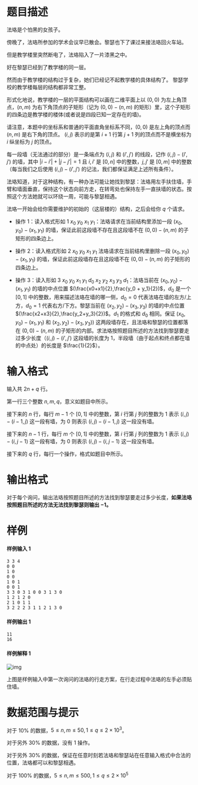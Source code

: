 
# 题目描述

法珞是个怕黑的女孩子。

傍晚了，法珞所参加的学术会议早已散会。黎瑟也下了课过来接法珞回火车站。

但是教学楼里突然断电了，法珞陷入了一片漆黑之中。

好在黎瑟已经到了教学楼的同一层。

然而由于教学楼的结构过于复杂，她们已经记不起教学楼的具体结构了。 黎瑟学校的教学楼每层的结构都非常工整。

形式化地说，教学楼的一层的平面结构可以画在二维平面上以 $(0,0)$ 为左上角顶点，$(n,m)$ 为右下角顶点的子矩形（记为 $(0,0) - (n,m)$ 的矩形）里，这个子矩形的四条边是教学楼的楼体(或者说是四段已知一定存在的墙)。

请注意，本题中的坐标系和普通的平面直角坐标系不同，$(0,0)$ 是左上角的顶点而 $(n,m)$ 是右下角的顶点。 $(i,j)$ 表示的是第 $i+1$ 行第 $j+1$ 列的顶点而不是横坐标为 $i$ 纵坐标为 $j$ 的顶点。

每一段墙（无法通过的部分）是一条端点为 $(i,j)$ 和 $(i',j')$ 的线段，记作 $(i,j) - (i',j')$ 的墙，其中 $|i-i'| + |j-j'| =1$ 且 $i,i'$ 是 $[0,n]$ 中的整数，$j,j'$ 是 $[0,m]$ 中的整数（每当我们之后使用 $(i,j) - (i',j')$ 的记法，我们都保证满足上述所有条件）。

法珞知道，对于这种结构，有一种办法可能让她找到黎瑟：法珞用左手扶住墙，手臂和墙面垂直，保持这个状态向前方走，在转弯处也保持左手一直扶墙的状态。按照这个方法她就可以环绕一周，可能与黎瑟相遇。

法珞一开始会给你需要维护的初始的（这层楼的）结构，之后会给你 $q$ 个请求。

- 操作 $1$：读入格式形如 $1\ x_0\ y_0\ x_1\ y_1$：法珞请求在当前结构里添加一段 $(x_0, y_0) - (x_1, y_1)$ 的墙，保证此前这段墙不存在且这段墙不在 $(0, 0)-(n, m)$ 的子矩形的四条边上。

- 操作 $2$：读入格式形如 $2\ x_0\ y_0\ x_1\ y_1$ 法珞请求在当前结构里删除一段 $(x_0,y_0) - (x_1,y_1)$ 的墙，保证此前这段墙存在且这段墙不在 $(0,0) - (n,m)$ 的子矩形的四条边上。

- 操作 $3$：读入形如 $3\ x_0\ y_0\ x_1\ y_1\ d_0\ x_2\ y_2\ x_3\ y_3\ d_1$：法珞当前在 $(x_0,y_0) - (x_1,y_1)$ 的墙的中点位置 $(\frac{x0+x1}{2},\frac{y_0 + y_1}{2})$，$d_0$ 是一个 $[0,1]$ 中的整数，用来描述法珞在墙的哪一侧，$d_0 = 0$ 代表法珞在墙的左方/上方，$d_0 = 1$ 代表右方/下方。黎瑟当前在 $(x_2,y_2) - (x_3,y_3)$ 的墙的中点位置 $(\frac{x2+x3}{2},\frac{y_2+y_3}{2})$。$d_1$ 的格式和 $d_0$ 相同。保证 $(x_0,y_0) - (x_1,y_1)$ 和 $(x_2,y_2) - (x_3,y_3)$) 这两段墙存在，且法珞和黎瑟的位置都落在 $(0,0) - (n,m)$ 的子矩形的内部。求法珞按照题目所述的方法找到黎瑟要走过多少长度（$(i,j) - (i',j')$ 这段墙的长度为 $1$，半段墙（由于起点和终点都在墙的中点处）的长度是 $\frac{1}{2}$）。


# 输入格式

输入共 $2n+q$ 行。

第一行三个整数 $n,m,q$，意义如题目中所示。

接下来的 $n$ 行，每行 $m-1$ 个 $[0,1]$ 中的整数，第 $i$ 行第 $j$ 列的整数为 $1$ 表示 $(i,j) - (i-1,j)$ 这一段有墙，为 $0$ 则表示 $(i,j) - (i - 1,j)$ 这一段没有墙。

接下来的 $n-1$ 行，每行 $m$ 个 $[0,1]$ 中的整数，第 $i$ 行第 $j$ 列的整数为 $1$ 表示 $(i,j) - (i,j-1)$ 这一段有墙，为 $0$ 则表示 $(i,j) - (i,j-1)$ 这一段没有墙。

接下来的 $q$ 行，每行一个操作，格式如题目中所示。


# 输出格式

对于每个询问，输出法珞按照题目所述的方法找到黎瑟要走过多少长度，**如果法珞按照题目所述的方法无法找到黎瑟则输出 $\mathbf{-1}$。**

# 样例

#### 样例输入 1

```plain
3 3 4
0 0
1 0
0 0
1 0 1
0 0 1
3 3 0 3 1 0 0 3 1 3 0
1 2 1 2 0
2 1 0 1 1
3 2 2 2 3 1 1 2 1 3 0
```

#### 样例输出 1

```plain
11
16
```

#### 样例解释 1

![img](/source/guoj/1213/img/aHR0cHM6Ly9sb2otaW1nLnVweXVuLm1lbmNpLm1lbXNldDAuY24vMjAxOS8wNC8yMy81Y2JlZmVmYWE4MWNiLnBuZw==.png)

上图是样例输入中第一次询问的法珞的行走方案，在行走过程中法珞的左手必须贴住墙。


# 数据范围与提示

对于 $10\%$ 的数据，$5\le n, m\le 50, 1\le q\le 2\times 10^3$。

对于另外 $30\%$ 的数据，没有 $1$ 操作。

对于另外 $30\%$ 的数据，保证在任意时刻若法珞和黎瑟站在任意输入格式中合法的位置，法珞都可以和黎瑟相遇。

对于 $100\%$ 的数据，$5\le n, m\le 500, 1\le q\le 2\times 10^5$

